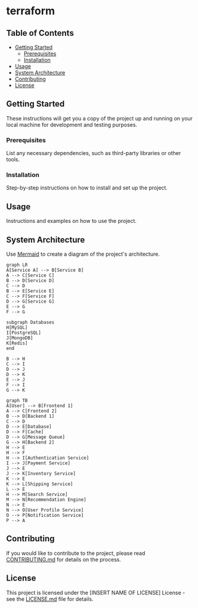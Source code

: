 # terraform

## Table of Contents

- [Getting Started](#getting-started)
  - [Prerequisites](#prerequisites)
  - [Installation](#installation)
- [Usage](#usage)
- [System Architecture](#system-architecture)
- [Contributing](#contributing)
- [License](#license)

## Getting Started

These instructions will get you a copy of the project up and running on your local machine for development and testing purposes.

### Prerequisites

List any necessary dependencies, such as third-party libraries or other tools.

### Installation

Step-by-step instructions on how to install and set up the project.

## Usage

Instructions and examples on how to use the project.

## System Architecture

Use [Mermaid](https://mermaid-js.github.io/) to create a diagram of the project's architecture.

```mermaid
graph LR
A[Service A] --> B[Service B]
A --> C[Service C]
B --> D[Service D]
C --> D
B --> E[Service E]
C --> F[Service F]
D --> G[Service G]
E --> G
F --> G

subgraph Databases
H[MySQL]
I[PostgreSQL]
J[MongoDB]
K[Redis]
end

B --> H
C --> I
D --> J
D --> K
E --> J
F --> I
G --> K
```

```mermaid
graph TB
A[User] --> B[Frontend 1]
A --> C[Frontend 2]
B --> D[Backend 1]
C --> D
D --> E[Database]
D --> F[Cache]
D --> G[Message Queue]
G --> H[Backend 2]
H --> E
H --> F
H --> I[Authentication Service]
I --> J[Payment Service]
J --> E
J --> K[Inventory Service]
K --> E
K --> L[Shipping Service]
L --> E
H --> M[Search Service]
M --> N[Recommendation Engine]
N --> E
N --> O[User Profile Service]
O --> P[Notification Service]
P --> A
```

## Contributing
If you would like to contribute to the project, please read [CONTRIBUTING.md](CONTRIBUTING.md) for details on the process.

## License
This project is licensed under the [INSERT NAME OF LICENSE] License - see the [LICENSE.md](LICENSE.md) file for details.
